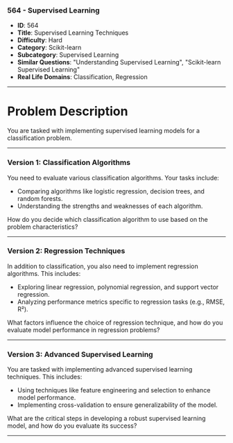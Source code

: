 ### 564 - Supervised Learning

- **ID**: 564
- **Title**: Supervised Learning Techniques
- **Difficulty**: Hard
- **Category**: Scikit-learn
- **Subcategory**: Supervised Learning
- **Similar Questions**: "Understanding Supervised Learning", "Scikit-learn Supervised Learning"
- **Real Life Domains**: Classification, Regression

---

# Problem Description

You are tasked with implementing supervised learning models for a classification problem.

---

### Version 1: Classification Algorithms

You need to evaluate various classification algorithms. Your tasks include:

- Comparing algorithms like logistic regression, decision trees, and random forests.
- Understanding the strengths and weaknesses of each algorithm.

How do you decide which classification algorithm to use based on the problem characteristics?

---

### Version 2: Regression Techniques

In addition to classification, you also need to implement regression algorithms. This includes:

- Exploring linear regression, polynomial regression, and support vector regression.
- Analyzing performance metrics specific to regression tasks (e.g., RMSE, R²).

What factors influence the choice of regression technique, and how do you evaluate model performance in regression problems?

---

### Version 3: Advanced Supervised Learning

You are tasked with implementing advanced supervised learning techniques. This includes:

- Using techniques like feature engineering and selection to enhance model performance.
- Implementing cross-validation to ensure generalizability of the model.

What are the critical steps in developing a robust supervised learning model, and how do you evaluate its success?

---

